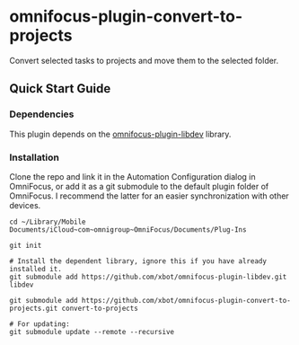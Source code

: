 # omnifocus-plugin-convert-to-projects
Convert selected tasks to projects and move them to the selected folder.

## Quick Start Guide

### Dependencies

This plugin depends on the [omnifocus-plugin-libdev](https://github.com/xbot/omnifocus-plugin-libdev) library.

### Installation

Clone the repo and link it in the Automation Configuration dialog in OmniFocus, or add it as a git submodule to the default plugin folder of OmniFocus. I recommend the latter for an easier synchronization with other devices.

```shell
cd ~/Library/Mobile Documents/iCloud~com~omnigroup~OmniFocus/Documents/Plug-Ins

git init

# Install the dependent library, ignore this if you have already installed it.
git submodule add https://github.com/xbot/omnifocus-plugin-libdev.git libdev

git submodule add https://github.com/xbot/omnifocus-plugin-convert-to-projects.git convert-to-projects

# For updating:
git submodule update --remote --recursive
```
